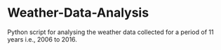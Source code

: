 # Weather-Data-Analysis
Python script for analysing the weather data collected for a period of 11 years i.e., 2006 to 2016.  
